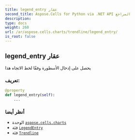```yaml
---
title: legend_entry عقار
second_title: Aspose.Cells for Python via .NET API المراجع
description:
type: docs
weight: 260
url: /ar/aspose.cells.charts/trendline/legend_entry/
is_root: false
---
```

##  legend_entry عقار

يحصل على إدخال الأسطورة وفقًا لخط الاتجاه هذا
###  تعريف:
```python
@property
def legend_entry(self):
    ...
```

###  أنظر أيضا
* الوحدة [`aspose.cells.charts`](../../)
* فئة [`LegendEntry`](/cells/python-net/ar/aspose.cells.charts/legendentry)
* فئة [`Trendline`](/cells/python-net/ar/aspose.cells.charts/trendline)
